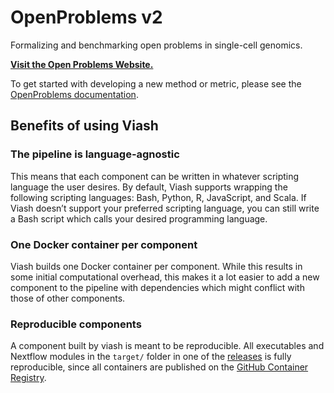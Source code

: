 # OpenProblems v2


Formalizing and benchmarking open problems in single-cell genomics.

[**Visit the Open Problems Website.**](https://openproblems.bio/)

To get started with developing a new method or metric, please see the
[OpenProblems documentation](https://openproblems.bio/documentation/).

## Benefits of using Viash

### The pipeline is **language-agnostic**

This means that each component can be written in whatever scripting
language the user desires. By default, Viash supports wrapping the
following scripting languages: Bash, Python, R, JavaScript, and Scala.
If Viash doesn’t support your preferred scripting language, you can
still write a Bash script which calls your desired programming language.

### One Docker container per component

Viash builds one Docker container per component. While this results in
some initial computational overhead, this makes it a lot easier to add a
new component to the pipeline with dependencies which might conflict
with those of other components.

### Reproducible components

A component built by viash is meant to be reproducible. All executables
and Nextflow modules in the `target/` folder in one of the
[releases](https://github.com/openproblems-bio/openproblems-v2/releases)
is fully reproducible, since all containers are published on the [GitHub
Container
Registry](https://github.com/orgs/openproblems-bio/packages?repo_name=openproblems-v2).
